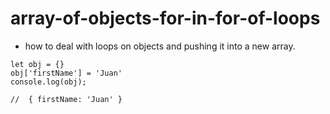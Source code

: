 # array-of-objects-for-in-for-of-loops

- how to deal with loops on objects and pushing it into a new array.

```
let obj = {}
obj['firstName'] = 'Juan'
console.log(obj);

//  { firstName: 'Juan' }
```